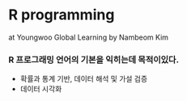# R programming
at Youngwoo Global Learning
by Nambeom Kim 

### R 프로그래밍 언어의 기본을 익히는데 목적이있다.

- 확률과 통계 기반, 데이터 해석 및 가설 검증
- 데이터 시각화
